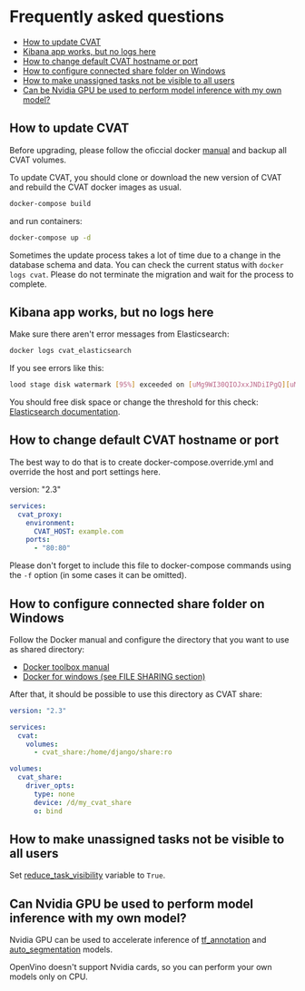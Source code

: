 # Frequently asked questions
- [How to update CVAT](#how-to-update-cvat)
- [Kibana app works, but no logs here](#kibana-app-works-but-no-logs-here)
- [How to change default CVAT hostname or port](#how-to-change-default-cvat-hostname-or-port)
- [How to configure connected share folder on Windows](#how-to-configure-connected-share-folder-on-windows)
- [How to make unassigned tasks not be visible to all users](#how-to-make-unassigned-tasks-not-be-visible-to-all-users)
- [Can be Nvidia GPU be used to perform model inference with my own model?](#can-be-nvidia-gpu-be-used-to-perform-model-inference-with-my-own-model)

## How to update CVAT
Before upgrading, please follow the oficcial docker
[manual](https://docs.docker.com/storage/volumes/#backup-restore-or-migrate-data-volumes) and backup all CVAT volumes.

To update CVAT, you should clone or download the new version of CVAT and rebuild the CVAT docker images as usual.
```sh
docker-compose build
```
and run containers:
```sh
docker-compose up -d
```

Sometimes the update process takes a lot of time due to a change in the database schema and data.
You can check the current status with `docker logs cvat`.
Please do not terminate the migration and wait for the process to complete.

## Kibana app works, but no logs here
Make sure there aren't error messages from Elasticsearch:
```sh
docker logs cvat_elasticsearch
```
If you see errors like this:
```sh
lood stage disk watermark [95%] exceeded on [uMg9WI30QIOJxxJNDiIPgQ][uMg9WI3][/usr/share/elasticsearch/data/nodes/0] free: 116.5gb[4%], all indices on this node will be marked read-only
```
You should free disk space or change the threshold for this check: [Elasticsearch documentation](https://www.elastic.co/guide/en/elasticsearch/reference/6.8/disk-allocator.html).

## How to change default CVAT hostname or port
The best way to do that is to create docker-compose.override.yml and override the host and port settings here.

version: "2.3"
```yaml
services:
  cvat_proxy:
    environment:
      CVAT_HOST: example.com
    ports:
      - "80:80"
```

Please don't forget to include this file to docker-compose commands
using the `-f` option (in some cases it can be omitted).

## How to configure connected share folder on Windows
Follow the Docker manual and configure the directory that you want to use as shared directory:
- [Docker toolbox manual](https://docs.docker.com/toolbox/toolbox_install_windows/#optional-add-shared-directories)
- [Docker for windows (see FILE SHARING section)](https://docs.docker.com/docker-for-windows/#resources)

After that, it should be possible to use this directory as CVAT share:
```yaml
version: "2.3"

services:
  cvat:
    volumes:
      - cvat_share:/home/django/share:ro

volumes:
  cvat_share:
    driver_opts:
      type: none
      device: /d/my_cvat_share
      o: bind
```

## How to make unassigned tasks not be visible to all users
Set [reduce_task_visibility](../../settings/base.py#L424) variable to `True`.

## Can Nvidia GPU be used to perform model inference with my own model?
Nvidia GPU can be used to accelerate inference of [tf_annotation](../../../components/tf_annotation/README.md) and [auto_segmentation](../../../components/auto_segmentation/README.md) models.

OpenVino doesn't support Nvidia cards, so you can perform your own models only on CPU.
